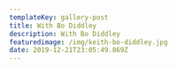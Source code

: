 ```yaml
---
templateKey: gallery-post
title: With Bo Diddley
description: With Bo Diddley
featuredimage: /img/keith-bo-diddley.jpg
date: 2019-12-21T23:05:49.869Z
---
```


